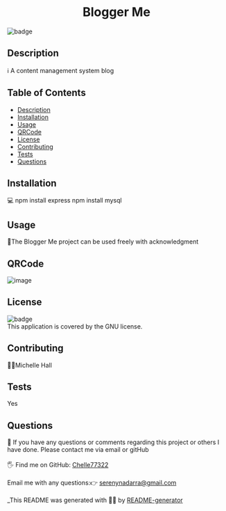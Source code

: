 
<h1 align="center">Blogger Me</h1>
  
![badge](https://img.shields.io/badge/license-GNU-brightgreen)<br />
## Description
ℹ️ A content management system blog 
## Table of Contents
- [Description](#description)
- [Installation](#installation)
- [Usage](#usage)
- [QRCode](#qrcode)
- [License](#license)
- [Contributing](#contributing)
- [Tests](#tests)
- [Questions](#questions)
## Installation
💻 npm install express npm install mysql
## Usage
📖The Blogger Me project can be used freely with acknowledgment

## QRCode
![image](https://user-images.githubusercontent.com/73085179/115483553-23876c00-a290-11eb-93a4-3a8e1b3f0aba.png)

## License
![badge](https://img.shields.io/badge/license-GNU-brightgreen)
<br />
This application is covered by the GNU license. 
## Contributing
🙋‍♀️Michelle Hall
## Tests
 Yes
## Questions
🤔 If you have any questions or comments regarding this project or others I have done. Please contact me via email or gitHub<br />
<br />
🖐️ Find me on GitHub: [Chelle77322](https://github.com/Chelle77322)<br />
<br />
 Email me with any questions:👉 serenynadarra@gmail.com<br /><br />
_This README was generated with 🤸‍♀️ by [README-generator](https://github.com/Chelle77322/README-Generator)
    
